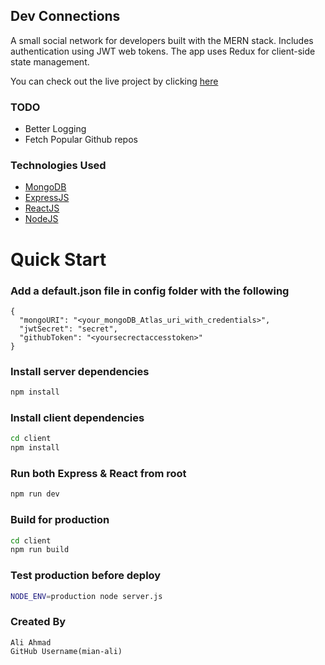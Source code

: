 ## Dev Connections
A small social network for developers built with the MERN stack. Includes authentication using JWT web tokens. The app uses Redux for client-side state management.

You can check out the live project by clicking [here](https://jealous-pea-coat-boa.cyclic.app/)

### TODO

- Better Logging
- Fetch Popular Github repos

### Technologies Used

- [MongoDB](https://www.mongodb.com/)
- [ExpressJS](https://expressjs.com/)
- [ReactJS](https://reactjs.org/)
- [NodeJS](https://nodejs.org/en/)


# Quick Start

### Add a default.json file in config folder with the following

```
{
  "mongoURI": "<your_mongoDB_Atlas_uri_with_credentials>",
  "jwtSecret": "secret",
  "githubToken": "<yoursecrectaccesstoken>"
}
```

### Install server dependencies

```bash
npm install
```

### Install client dependencies

```bash
cd client
npm install
```

### Run both Express & React from root

```bash
npm run dev
```

### Build for production

```bash
cd client
npm run build
```

### Test production before deploy

```bash
NODE_ENV=production node server.js
```


### Created By

    Ali Ahmad
    GitHub Username(mian-ali)

